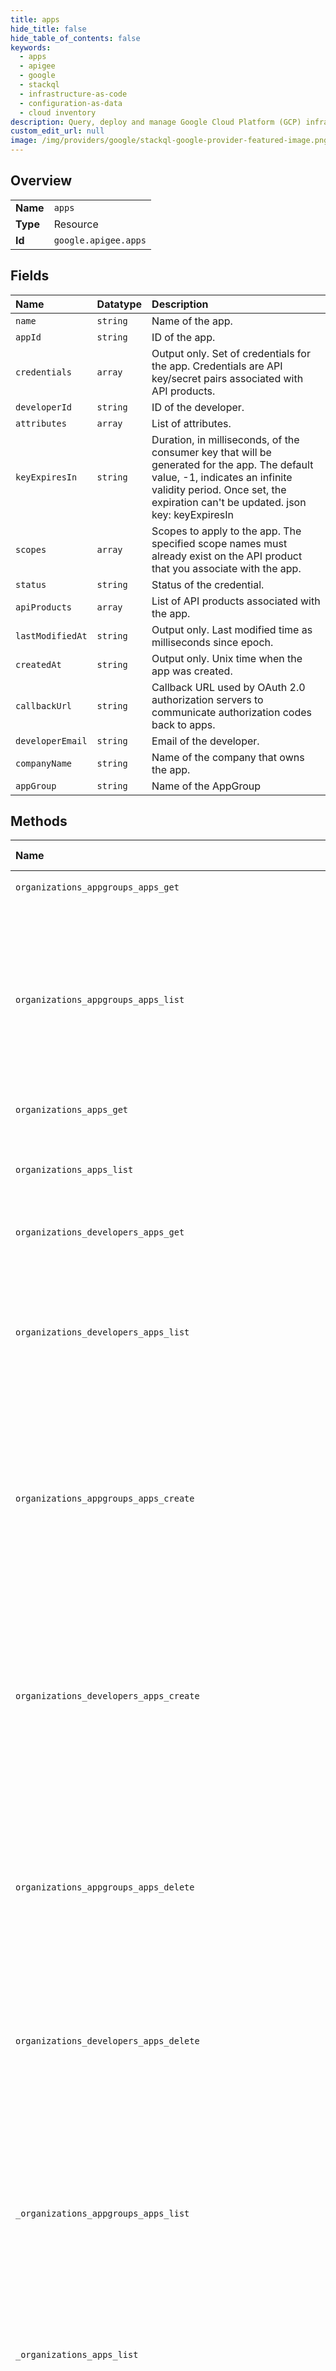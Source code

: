 ```yaml
---
title: apps
hide_title: false
hide_table_of_contents: false
keywords:
  - apps
  - apigee
  - google    
  - stackql
  - infrastructure-as-code
  - configuration-as-data
  - cloud inventory
description: Query, deploy and manage Google Cloud Platform (GCP) infrastructure and resources using SQL
custom_edit_url: null
image: /img/providers/google/stackql-google-provider-featured-image.png
---
```

  
    

## Overview
<table><tbody>
<tr><td><b>Name</b></td><td><code>apps</code></td></tr>
<tr><td><b>Type</b></td><td>Resource</td></tr>
<tr><td><b>Id</b></td><td><code>google.apigee.apps</code></td></tr>
</tbody></table>

## Fields
| Name | Datatype | Description |
|:-----|:---------|:------------|
| `name` | `string` | Name of the app. |
| `appId` | `string` | ID of the app. |
| `credentials` | `array` | Output only. Set of credentials for the app. Credentials are API key/secret pairs associated with API products. |
| `developerId` | `string` | ID of the developer. |
| `attributes` | `array` | List of attributes. |
| `keyExpiresIn` | `string` | Duration, in milliseconds, of the consumer key that will be generated for the app. The default value, -1, indicates an infinite validity period. Once set, the expiration can't be updated. json key: keyExpiresIn |
| `scopes` | `array` | Scopes to apply to the app. The specified scope names must already exist on the API product that you associate with the app. |
| `status` | `string` | Status of the credential. |
| `apiProducts` | `array` | List of API products associated with the app. |
| `lastModifiedAt` | `string` | Output only. Last modified time as milliseconds since epoch. |
| `createdAt` | `string` | Output only. Unix time when the app was created. |
| `callbackUrl` | `string` | Callback URL used by OAuth 2.0 authorization servers to communicate authorization codes back to apps. |
| `developerEmail` | `string` | Email of the developer. |
| `companyName` | `string` | Name of the company that owns the app. |
| `appGroup` | `string` | Name of the AppGroup |
## Methods
| Name | Accessible by | Required Params | Description |
|:-----|:--------------|:----------------|:------------|
| `organizations_appgroups_apps_get` | `SELECT` | `appgroupsId, appsId, organizationsId` | Returns the details for an AppGroup app. |
| `organizations_appgroups_apps_list` | `SELECT` | `appgroupsId, organizationsId` | Lists all apps created by an AppGroup in an Apigee organization. Optionally, you can request an expanded view of the AppGroup apps. Lists all AppGroupApps in an AppGroup. A maximum of 1000 AppGroup apps are returned in the response if PageSize is not specified, or if the PageSize is greater than 1000. |
| `organizations_apps_get` | `SELECT` | `appsId, organizationsId` | Gets the app profile for the specified app ID. |
| `organizations_apps_list` | `SELECT` | `organizationsId` | Lists IDs of apps within an organization that have the specified app status (approved or revoked) or are of the specified app type (developer or company). |
| `organizations_developers_apps_get` | `SELECT` | `appsId, developersId, organizationsId` | Returns the details for a developer app. |
| `organizations_developers_apps_list` | `SELECT` | `developersId, organizationsId` | Lists all apps created by a developer in an Apigee organization. Optionally, you can request an expanded view of the developer apps. A maximum of 100 developer apps are returned per API call. You can paginate the list of deveoper apps returned using the `startKey` and `count` query parameters. |
| `organizations_appgroups_apps_create` | `INSERT` | `appgroupsId, organizationsId` | Creates an app and associates it with an AppGroup. This API associates the AppGroup app with the specified API product and auto-generates an API key for the app to use in calls to API proxies inside that API product. The `name` is the unique ID of the app that you can use in API calls. |
| `organizations_developers_apps_create` | `INSERT` | `developersId, organizationsId` | Creates an app associated with a developer. This API associates the developer app with the specified API product and auto-generates an API key for the app to use in calls to API proxies inside that API product. The `name` is the unique ID of the app that you can use in API calls. The `DisplayName` (set as an attribute) appears in the UI. If you don't set the `DisplayName` attribute, the `name` appears in the UI. |
| `organizations_appgroups_apps_delete` | `DELETE` | `appgroupsId, appsId, organizationsId` | Deletes an AppGroup app. **Note**: The delete operation is asynchronous. The AppGroup app is deleted immediately, but its associated resources, such as app keys or access tokens, may take anywhere from a few seconds to a few minutes to be deleted. |
| `organizations_developers_apps_delete` | `DELETE` | `appsId, developersId, organizationsId` | Deletes a developer app. **Note**: The delete operation is asynchronous. The developer app is deleted immediately, but its associated resources, such as app keys or access tokens, may take anywhere from a few seconds to a few minutes to be deleted. |
| `_organizations_appgroups_apps_list` | `EXEC` | `appgroupsId, organizationsId` | Lists all apps created by an AppGroup in an Apigee organization. Optionally, you can request an expanded view of the AppGroup apps. Lists all AppGroupApps in an AppGroup. A maximum of 1000 AppGroup apps are returned in the response if PageSize is not specified, or if the PageSize is greater than 1000. |
| `_organizations_apps_list` | `EXEC` | `organizationsId` | Lists IDs of apps within an organization that have the specified app status (approved or revoked) or are of the specified app type (developer or company). |
| `organizations_appgroups_apps_update` | `EXEC` | `appgroupsId, appsId, organizationsId` | Updates the details for an AppGroup app. In addition, you can add an API product to an AppGroup app and automatically generate an API key for the app to use when calling APIs in the API product. If you want to use an existing API key for the API product, add the API product to the API key using the UpdateAppGroupAppKey API. Using this API, you cannot update the app name, as it is the primary key used to identify the app and cannot be changed. This API replaces the existing attributes with those specified in the request. Include or exclude any existing attributes that you want to retain or delete, respectively. |
| `organizations_developers_apps_attributes` | `EXEC` | `appsId, developersId, organizationsId` | Updates attributes for a developer app. This API replaces the current attributes with those specified in the request. |
| `organizations_developers_apps_generate_key_pair_or_update_developer_app_status` | `EXEC` | `appsId, developersId, organizationsId` | Manages access to a developer app by enabling you to: * Approve or revoke a developer app * Generate a new consumer key and secret for a developer app To approve or revoke a developer app, set the `action` query parameter to `approve` or `revoke`, respectively, and the `Content-Type` header to `application/octet-stream`. If a developer app is revoked, none of its API keys are valid for API calls even though the keys are still approved. If successful, the API call returns the following HTTP status code: `204 No Content` To generate a new consumer key and secret for a developer app, pass the new key/secret details. Rather than replace an existing key, this API generates a new key. In this case, multiple key pairs may be associated with a single developer app. Each key pair has an independent status (`approve` or `revoke`) and expiration time. Any approved, non-expired key can be used in an API call. For example, if you're using API key rotation, you can generate new keys with expiration times that overlap keys that are going to expire. You might also generate a new consumer key/secret if the security of the original key/secret is compromised. The `keyExpiresIn` property defines the expiration time for the API key in milliseconds. If you don't set this property or set it to `-1`, the API key never expires. **Notes**: * When generating a new key/secret, this API replaces the existing attributes, notes, and callback URLs with those specified in the request. Include or exclude any existing information that you want to retain or delete, respectively. * To migrate existing consumer keys and secrets to hybrid from another system, see the CreateDeveloperAppKey API. |
| `organizations_developers_apps_update` | `EXEC` | `appsId, developersId, organizationsId` | Updates the details for a developer app. In addition, you can add an API product to a developer app and automatically generate an API key for the app to use when calling APIs in the API product. If you want to use an existing API key for the API product, add the API product to the API key using the UpdateDeveloperAppKey API. Using this API, you cannot update the following: * App name as it is the primary key used to identify the app and cannot be changed. * Scopes associated with the app. Instead, use the ReplaceDeveloperAppKey API. This API replaces the existing attributes with those specified in the request. Include or exclude any existing attributes that you want to retain or delete, respectively. |

